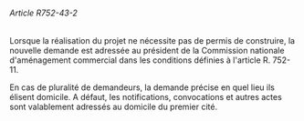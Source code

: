 ###### Article R752-43-2

Lorsque la réalisation du projet ne nécessite pas de permis de construire, la nouvelle demande est adressée au président de la Commission nationale d'aménagement commercial dans les conditions définies à l'article R. 752-11.

En cas de pluralité de demandeurs, la demande précise en quel lieu ils élisent domicile. A défaut, les notifications, convocations et autres actes sont valablement adressés au domicile du premier cité.

